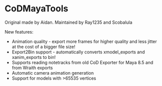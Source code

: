 # CoDMayaTools
Original made by Aidan. Maintained by Ray1235 and Scobalula

New features:
- Animation quality - export more frames for higher quality and less jitter at the cost of a bigger file size!
- Export2Bin support - automatically converts xmodel_exports and xanim_exports to bin!
- Supports reading notetracks from old CoD Exporter for Maya 8.5 and from Wraith exports
- Automatic camera animation generation
- Support for models with >65535 vertices
